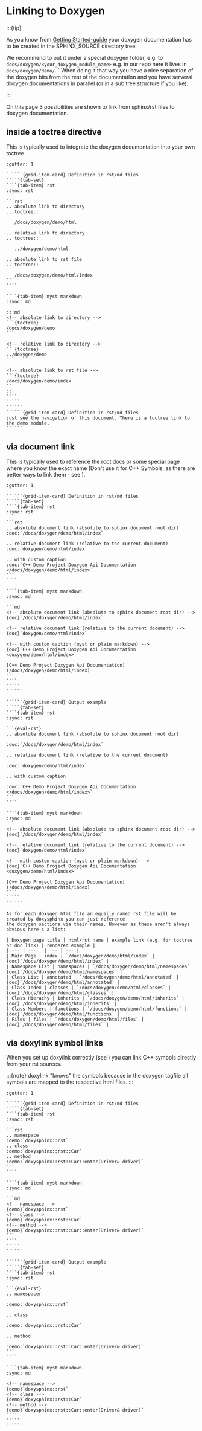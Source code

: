 <!--
=====================================================================================
 C O P Y R I G H T
-------------------------------------------------------------------------------------
 Copyright (c) 2022 by Robert Bosch GmbH. All rights reserved.

 Author(s):
 - Markus Braun, :em engineering methods AG (contracted by Robert Bosch GmbH)
=====================================================================================
-->
# Linking to Doxygen

:::{tip}

As you know from [Getting Started-guide](./getting_started.md) your doxygen documentation has to be created
in the SPHINX_SOURCE directory tree.

We recommend to put it under a special doxygen folder, e.g. to `docs/doxygen/<your_doxygen_module_name>` e.g.
in our repo here it lives in `docs/doxygen/demo/`.
´
When doing it that way you have a nice separation of the doxygen bits from the rest of the documentation
and you have serveral doxygen documentations in parallel (or in a sub tree structure if you like).

:::

On this page 3 possibilities are shown to link from sphinx/rst files to doxygen documentation.

## inside a toctree directive

This is typically used to integrate the doxygen documentation into your own toctree.

```````{grid} 2
:gutter: 1

``````{grid-item-card} Definition in rst/md files
`````{tab-set}
````{tab-item} rst
:sync: rst

```rst
.. absolute link to directory
.. toctree::

   /docs/doxygen/demo/html

.. relative link to directory
.. toctree::

   ../doxygen/demo/html

.. absolute link to rst file
.. toctree::

   /docs/doxygen/demo/html/index
```
````

````{tab-item} myst markdown
:sync: md

:::md
<!-- absolute link to directory -->
```{toctree}
/docs/doxygen/demo
```

<!-- relative link to directory -->
```{toctree}
../doxygen/demo
```

<!-- absolute link to rst file -->
```{toctree}
/docs/doxygen/demo/index
```
:::
````
`````
``````
``````{grid-item-card} Definition in rst/md files
just see the navigation of this document. There is a toctree link to the demo module.
``````
```````

## via document link

This is typically used to reference the root docs or some special page where you know the exact name
(Don't use it for C++ Symbols, as there are better ways to link them - see [](#via-doxylink-symbol-links)).

```````{grid} 2
:gutter: 1

``````{grid-item-card} Definition in rst/md files
`````{tab-set}
````{tab-item} rst
:sync: rst

```rst
.. absolute document link (absolute to sphinx document root dir)
:doc:`/docs/doxygen/demo/html/index`

.. relative document link (relative to the current document)
:doc:`doxygen/demo/html/index`

.. with custom caption
:doc:`C++ Demo Project Doxygen Api Documentation </docs/doxygen/demo/html/index>`
```
````

````{tab-item} myst markdown
:sync: md

```md
<!-- absolute document link (absolute to sphinx document root dir) -->
{doc}`/docs/doxygen/demo/html/index`

<!-- relative document link (relative to the current document) -->
{doc}`doxygen/demo/html/index`

<!-- with custom caption (myst or plain markdown) -->
{doc}`C++ Demo Project Doxygen Api Documentation <doxygen/demo/html/index>`

[C++ Demo Project Doxygen Api Documentation](/docs/doxygen/demo/html/index)
```
````
`````
``````

``````{grid-item-card} Output example
`````{tab-set}
````{tab-item} rst
:sync: rst

```{eval-rst}
.. absolute document link (absolute to sphinx document root dir)

:doc:`/docs/doxygen/demo/html/index`

.. relative document link (relative to the current document)

:doc:`doxygen/demo/html/index`

.. with custom caption

:doc:`C++ Demo Project Doxygen Api Documentation </docs/doxygen/demo/html/index>`
```
````

````{tab-item} myst markdown
:sync: md

<!-- absolute document link (absolute to sphinx document root dir) -->
{doc}`/docs/doxygen/demo/html/index`

<!-- relative document link (relative to the current document) -->
{doc}`doxygen/demo/html/index`

<!-- with custom caption (myst or plain markdown) -->
{doc}`C++ Demo Project Doxygen Api Documentation <doxygen/demo/html/index>`

[C++ Demo Project Doxygen Api Documentation](/docs/doxygen/demo/html/index)
````
`````
``````
```````

````{tip}
As for each doxygen html file an equally named rst file will be created by doxysphinx you can just reference
the doxygen sections via their names. However as these aren't always obvious here's a list:

| Doxygen page title | html/rst name | example link (e.g. for toctree or doc link) | rendered example |
| --- | ---   | --- | --- |
| Main Page | index | `/docs/doxygen/demo/html/index` | {doc}`/docs/doxygen/demo/html/index` |
| Namespace List | namespaces | `/docs/doxygen/demo/html/namespaces` | {doc}`/docs/doxygen/demo/html/namespaces` |
| Class List | annotated | `/docs/doxygen/demo/html/annotated` | {doc}`/docs/doxygen/demo/html/annotated` |
| Class Index | classes | `/docs/doxygen/demo/html/classes` | {doc}`/docs/doxygen/demo/html/classes` |
| Class Hierachy | inherits | `/docs/doxygen/demo/html/inherits` | {doc}`/docs/doxygen/demo/html/inherits` |
| Class Members | functions | `/docs/doxygen/demo/html/functions` | {doc}`/docs/doxygen/demo/html/functions` |
| Files | files | `/docs/doxygen/demo/html/files` | {doc}`/docs/doxygen/demo/html/files` |
````

## via doxylink symbol links

When you set up doxylink correctly (see [](getting_started.md#step-2-install-and-setup-doxylink)) you can
link C++ symbols directly from your rst sources.

:::{note}
doxylink "knows" the symbols because in the doxygen tagfile all symbols are mapped to the respective html files.
:::

```````{grid} 2
:gutter: 1

``````{grid-item-card} Definition in rst/md files
`````{tab-set}
````{tab-item} rst
:sync: rst

```rst
.. namespace
:demo:`doxysphinx::rst`
.. class
:demo:`doxysphinx::rst::Car`
.. method
:demo:`doxysphinx::rst::Car::enter(Driver& driver)`
```
````

````{tab-item} myst markdown
:sync: md

```md
<!-- namespace -->
{demo}`doxysphinx::rst`
<!-- class -->
{demo}`doxysphinx::rst::Car`
<!-- method -->
{demo}`doxysphinx::rst::Car::enter(Driver& driver)`
```
````
`````
``````

``````{grid-item-card} Output example
`````{tab-set}
````{tab-item} rst
:sync: rst

```{eval-rst}
.. namespacer

:demo:`doxysphinx::rst`

.. class

:demo:`doxysphinx::rst::Car`

.. method

:demo:`doxysphinx::rst::Car::enter(Driver& driver)`
```
````

````{tab-item} myst markdown
:sync: md

<!-- namespace -->
{demo}`doxysphinx::rst`
<!-- class -->
{demo}`doxysphinx::rst::Car`
<!-- method -->
{demo}`doxysphinx::rst::Car::enter(Driver& driver)`
````
`````
``````
```````
